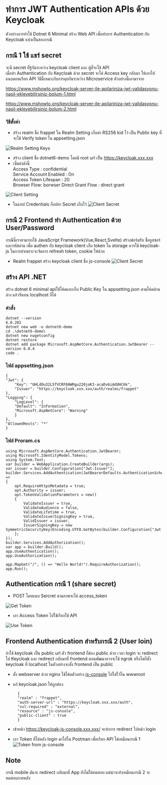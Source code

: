 # ทำการ JWT Authentication APIs ด้วย Keycloak

ตัวอย่างการทำใช้ Dotnet 6 Minimal สร้าง Web API เพื่อทำการ Authentication กับ Keycloak แบ่งเป็นสองกรณี

## กรณี 1 ใช้ แชร์ secret 

จะมี secret ที่รู้กันระหว่าง keycloak client และ ผู้ที่จะใช้ API  
เมื่อทำ Authentication กับ Keycloak ด้วย secret จะได้ Access key กลับมา ให้เอาไปแนบตอนเรียก API
วิธีนี้เหมาะกับการคุยกันระหว่าง Microservice ตัวอย่างนี้เอามาจาก  

<https://www.mshowto.org/keycloak-server-ile-apilariniza-jwt-validasyonu-nasil-ekleyebilirsiniz-bolum-1.html>  

<https://www.mshowto.org/keycloak-server-ile-apilariniza-jwt-validasyonu-nasil-ekleyebilirsiniz-bolum-2.html>

### วิธีตั้งค่า

- สร้าง realm ชื่อ frappet ใน Realm Setting เก็บค่า RS256 kid ไว้ เป็น Public key ที่จะใช้ Verify token ใน appsetting.json

 ![Realm Setting Keys](./realm-setting.png)

- สร้าง client ชื่อ dotnet6-demo โดยมี root url เป็น https://keycloak.xxx.xxx 
- เซ็ตค่าดังนี้  
Access Type : confidential  
Service Account Enabled : On  
Access Token Lifespan : 20  
Browser Flow: borwser
Direct Grant Flow : direct grant 

![Client Setting](./client-setting.png)

- ในแทป Credentials  ก็อปค่า Secret เก็บไว้
![Client Secret](./client-secret.png)

## กรณี 2 Frontend ทำ Authentication ด้วย User/Password 

กรณีนี้เราสามารถใช้ JavaScript Framework(Vue,React,Svelte) สร้างฟอร์มรับ ชื่อยูสซอร์ และรหัสผ่าน เพื่อ authen กับ keycloak client เก็บ token ใน storage ควรใช้ keycloak-js ในการทำเพราะจะจัดการ refresh token, cookie ให้ด้วย  
- Realm frappet สร้าง keycloak client ชื่อ js-console 
![Client Secret](https://github.com/schooltechx/youtube/raw/main/keycloak/sso-google/js-console-setting.png)




## สร้าง API .NET

สร้าง dotnet 6 minimal apiใช้โค้ดและเก็บ Public Key ใน appsetting.json ตามโค้ดด้านล่าง แล้วรันบน localhost ก็ได้

### คำสั่ง

    dotnet --version
    6.0.202
    dotnet new web -o dotnet6-demo
    cd .\dotnet6-demo\
    dotnet new nugetconfig
    dotnet restore
    dotnet add package Microsoft.AspNetCore.Authentication.JwtBearer --version 6.0.4
    code .

### ไฟล์ appsetting.json

    {
    "Jwt": {    
        "Key": "UHLdOu32L5TVCRF8AWRgu220joK3-acaDv6iAdUHC6k",    
        "Issuer": "https://keycloak.xxx.xxx/auth/realms/frappet"    
    },      
    "Logging": {
        "LogLevel": {
        "Default": "Information",
        "Microsoft.AspNetCore": "Warning"
        }
    },
    "AllowedHosts": "*"
    }

### ไฟล์ Proram.cs

    using Microsoft.AspNetCore.Authentication.JwtBearer;
    using Microsoft.IdentityModel.Tokens;
    using System.Text;
    var builder = WebApplication.CreateBuilder(args);
    var issuer = builder.Configuration["Jwt:Issuer"];
    builder.Services.AddAuthentication(JwtBearerDefaults.AuthenticationScheme).AddJwtBearer(opt =>
    {
        opt.RequireHttpsMetadata = true;
        opt.Authority = issuer;
        opt.TokenValidationParameters = new()
        {
            ValidateIssuer = true,
            ValidateAudience = false,
            ValidateLifetime = true,
            ValidateIssuerSigningKey = true,
            ValidIssuer = issuer,
            IssuerSigningKey = new SymmetricSecurityKey(Encoding.UTF8.GetBytes(builder.Configuration["Jwt:Key"]))
        };
    });
    builder.Services.AddAuthorization();
    var app = builder.Build();
    app.UseAuthentication();
    app.UseAuthorization();

    app.MapGet("/", () => "Hello World!").RequireAuthorization();
    app.Run();

## Authentication กรณี 1 (share secret)

- POST โดยแนบ Sercret ตามภาพจะได้ access_token

![Get Token](./access-token.png)

- เอา Access Token ไปใช้เรียกใช้ API 

![Use Token](./api-authen.png)


## Frontend Authentication สำหรับกรณี 2 (User loin)
ถ้าใช้ keycloak เป็น public url ตัว frontend ก็ต้อง public ด้วย เวลา login จะ redirect ไป Keycloak และ redirect กลับมาที่ frontend ตอนพัฒนาอาจจะใช้ ngrok หรือไม่ก็ตั้ง keycloak ที่ localhost ในตัวอย่างจะตั้ง frontend เป็น public 
- ตั้ง webserver ด้วย nginx ใช้โต้ดตัวอย่าง [js-console](https://github.com/keycloak/keycloak/tree/main/examples/js-console/src/main/webapp) ไปใส่ไว้ใน wwwroot

- แก้ keycloak.json ให้ถูกต้อง

        {
        "realm" : "frappet",
        "auth-server-url" : "https://keycloak.xxx.xxx/auth",
        "ssl-required" : "external",
        "resource" : "js-console",
        "public-client" : true
        }

- เข้าหน้า https://keycloak-js-console.xxx.xxx/ จะทำการ redirect ไปหน้า login

- เอา Token ที่ได้หลัง login มาใส่ใน Postman เพื่อเรียก API ได้เหมือนกรณี 1
![Token from js-console](./js-console-show-detail.png)

## Note

กรณี mobile มันจะ redirect กลับมาที่ App  ยังไม่ได้ทดสอบ แต่น่าจะทำเหมือนกรณี 2 จะทดสอบภายหลัง
